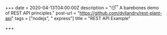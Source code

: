 +++
date = 2020-04-13T04:00:00Z
description = "😴 A barebones demo of REST API principles."
post-url = "https://github.com/dyllandry/rest-plant-api"
tags = ["nodejs", " express"]
title = "REST API Example"

+++
